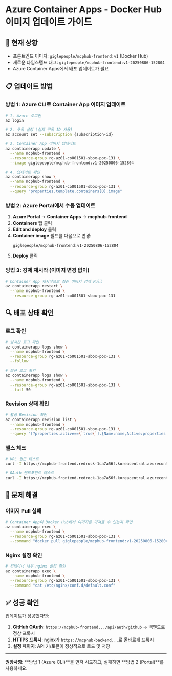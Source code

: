 # Azure Container Apps - Docker Hub 이미지 업데이트 가이드

## 🎯 현재 상황
- 프론트엔드 이미지: `giglepeople/mcphub-frontend:v1` (Docker Hub)
- 새로운 타임스탬프 태그: `giglepeople/mcphub-frontend:v1-20250806-152804`
- Azure Container Apps에서 배포 업데이트가 필요

## 📋 업데이트 방법

### 방법 1: Azure CLI로 Container App 이미지 업데이트

```bash
# 1. Azure 로그인
az login

# 2. 구독 설정 (실제 구독 ID 사용)
az account set --subscription {subscription-id}

# 3. Container App 이미지 업데이트
az containerapp update \
  --name mcphub-frontend \
  --resource-group rg-az01-co001501-sbox-poc-131 \
  --image giglepeople/mcphub-frontend:v1-20250806-152804

# 4. 업데이트 확인
az containerapp show \
  --name mcphub-frontend \
  --resource-group rg-az01-co001501-sbox-poc-131 \
  --query "properties.template.containers[0].image"
```

### 방법 2: Azure Portal에서 수동 업데이트

1. **Azure Portal** → **Container Apps** → **mcphub-frontend**
2. **Containers** 탭 클릭
3. **Edit and deploy** 클릭
4. **Container image** 필드를 다음으로 변경:
   ```
   giglepeople/mcphub-frontend:v1-20250806-152804
   ```
5. **Deploy** 클릭

### 방법 3: 강제 재시작 (이미지 변경 없이)

```bash
# Container App 재시작으로 최신 이미지 강제 Pull
az containerapp restart \
  --name mcphub-frontend \
  --resource-group rg-az01-co001501-sbox-poc-131
```

## 🔍 배포 상태 확인

### 로그 확인
```bash
# 실시간 로그 확인
az containerapp logs show \
  --name mcphub-frontend \
  --resource-group rg-az01-co001501-sbox-poc-131 \
  --follow

# 최근 로그 확인
az containerapp logs show \
  --name mcphub-frontend \
  --resource-group rg-az01-co001501-sbox-poc-131 \
  --tail 50
```

### Revision 상태 확인
```bash
# 활성 Revision 확인
az containerapp revision list \
  --name mcphub-frontend \
  --resource-group rg-az01-co001501-sbox-poc-131 \
  --query "[?properties.active==\`true\`].{Name:name,Active:properties.active,Timestamp:properties.createdTime}"
```

### 헬스 체크
```bash
# URL 접근 테스트
curl -I https://mcphub-frontend.redrock-1ca7a56f.koreacentral.azurecontainerapps.io/

# OAuth 엔드포인트 테스트
curl -I https://mcphub-frontend.redrock-1ca7a56f.koreacentral.azurecontainerapps.io/api/auth/github
```

## 🚨 문제 해결

### 이미지 Pull 실패
```bash
# Container App이 Docker Hub에서 이미지를 가져올 수 있는지 확인
az containerapp exec \
  --name mcphub-frontend \
  --resource-group rg-az01-co001501-sbox-poc-131 \
  --command "docker pull giglepeople/mcphub-frontend:v1-20250806-152804"
```

### Nginx 설정 확인
```bash
# 컨테이너 내부 nginx 설정 확인
az containerapp exec \
  --name mcphub-frontend \
  --resource-group rg-az01-co001501-sbox-poc-131 \
  --command "cat /etc/nginx/conf.d/default.conf"
```

## ✅ 성공 확인

업데이트가 성공했다면:
1. **GitHub OAuth**: `https://mcphub-frontend.../api/auth/github` → 백엔드로 정상 프록시
2. **HTTPS 프록시**: nginx가 `https://mcphub-backend...`로 올바르게 프록시
3. **설정 페이지**: API 키/토큰이 정상적으로 로드 및 저장

---

**권장사항**: **방법 1 (Azure CLI)**을 먼저 시도하고, 실패하면 **방법 2 (Portal)**를 사용하세요.